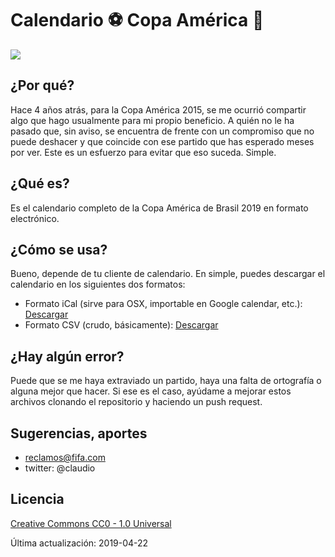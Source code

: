 # Calendario :soccer: Copa América :calendar:

![](https://upload.wikimedia.org/wikipedia/en/0/07/Copa_Am%C3%A9rica_2019_logo.png)

## ¿Por qué?

Hace 4 años atrás, para la Copa América 2015, se me ocurrió compartir algo que hago usualmente para mi propio beneficio. A quién no le ha pasado que, sin aviso, se encuentra de frente con un compromiso que no puede deshacer y que coincide con ese partido que has esperado meses por ver. Este es un esfuerzo para evitar que eso suceda. Simple.

## ¿Qué es?

Es el calendario completo de la Copa América de Brasil 2019 en formato electrónico.

## ¿Cómo se usa?

Bueno, depende de tu cliente de calendario. En simple, puedes descargar el calendario en los siguientes dos formatos:
* Formato iCal (sirve para OSX, importable en Google calendar, etc.): [Descargar](https://github.com/claudioruiz/calendario-copa-america-2019/raw/master/calendario.ics)
* Formato CSV (crudo, básicamente): [Descargar](https://github.com/claudioruiz/calendario-copa-america-2019/raw/master/calendario.csv)

## ¿Hay algún error?

Puede que se me haya extraviado un partido, haya una falta de ortografía o alguna mejor que hacer. Si ese es el caso, ayúdame a mejorar estos archivos clonando el repositorio y haciendo un push request.

## Sugerencias, aportes

* reclamos@fifa.com
* twitter: @claudio

## Licencia

[Creative Commons CC0 - 1.0 Universal](https://github.com/claudioruiz/copaamerica2015/blob/master/LICENSE)

Última actualización: 2019-04-22


